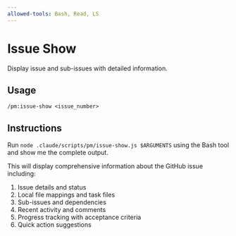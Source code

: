 ```yaml
---
allowed-tools: Bash, Read, LS
---
```


# Issue Show

Display issue and sub-issues with detailed information.

## Usage
```
/pm:issue-show <issue_number>
```

## Instructions

Run `node .claude/scripts/pm/issue-show.js $ARGUMENTS` using the Bash tool and show me the complete output.

This will display comprehensive information about the GitHub issue including:
1. Issue details and status
2. Local file mappings and task files
3. Sub-issues and dependencies
4. Recent activity and comments
5. Progress tracking with acceptance criteria
6. Quick action suggestions
